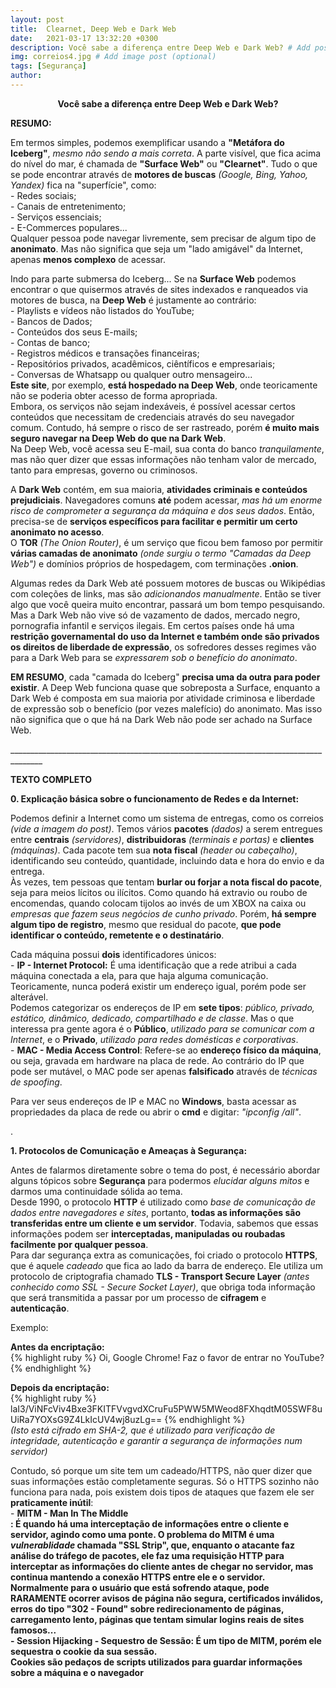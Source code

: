 ```yaml
---
layout: post
title:  Clearnet, Deep Web e Dark Web
date:   2021-03-17 13:32:20 +0300
description: Você sabe a diferença entre Deep Web e Dark Web? # Add post description (optional)
img: correios4.jpg # Add image post (optional)
tags: [Segurança]
author:
---
```

<center><strong>Você sabe a diferença entre Deep Web e Dark Web?</strong></center> 

<p><strong>RESUMO:</strong></p>
<p>Em termos simples, podemos exemplificar usando a <b>"Metáfora do Iceberg"</b>, <i>mesmo não sendo a mais correta</i>. A parte visível, que fica acima do nível do mar, é chamada de <b>"Surface Web"</b> ou <b>"Clearnet"</b>. Tudo o que se pode encontrar através de <b>motores de buscas</b> <i>(Google, Bing, Yahoo, Yandex)</i> fica na "superfície", como:<br>
- Redes sociais;<br>
- Canais de entretenimento;<br> 
- Serviços essenciais;<br>
- E-Commerces populares...<br>
Qualquer pessoa pode navegar livremente, sem precisar de algum tipo de <b>anonimato</b>. Mas não significa que seja um "lado amigável" da Internet, apenas <b>menos complexo</b> de acessar.</p>

<p>Indo para parte submersa do Iceberg... Se na <b>Surface Web</b> podemos encontrar o que quisermos através de sites indexados e ranqueados via motores de busca, na <b>Deep Web</b> é justamente ao contrário:<br>
- Playlists e vídeos não listados do YouTube;<br>
- Bancos de Dados;<br>
- Conteúdos dos seus E-mails;<br> 
- Contas de banco;<br>
- Registros médicos e transações financeiras;<br>
- Repositórios privados, acadêmicos, ciêntíficos e empresariais;<br> 
- Conversas de Whatsapp ou qualquer outro mensageiro...<br>
<b>Este site</b>, por exemplo, <b>está hospedado na Deep Web</b>, onde teoricamente não se poderia obter acesso de forma apropriada.<br>
Embora, os serviços não sejam indexáveis, é possível acessar certos conteúdos que necessitam de credenciais através do seu navegador comum. Contudo, há sempre o risco de ser rastreado, porém <b>é muito mais seguro navegar na Deep Web do que na Dark Web</b>.<br>
Na Deep Web, você acessa seu E-mail, sua conta do banco <i>tranquilamente</i>, mas não quer dizer que essas informações não tenham valor de mercado, tanto para empresas, governo ou criminosos.</p>

<p>A <b>Dark Web</b> contém, em sua maioria, <b>atividades criminais e conteúdos prejudiciais</b>. Navegadores comuns <b>até</b> podem acessar, <i>mas há um enorme risco de comprometer a segurança da máquina e dos seus dados</i>. Então, precisa-se de <b>serviços específicos para facilitar e permitir um certo anonimato no acesso</b>.<br>
O <b>TOR</b> <i>(The Onion Router)</i>, é um serviço que ficou bem famoso por permitir <b>várias camadas de anonimato</b> <i>(onde surgiu o termo "Camadas da Deep Web")</i> e domínios próprios de hospedagem, com terminações <b>.onion</b>.</p>

<p>Algumas redes da Dark Web até possuem motores de buscas ou Wikipédias com coleções de links, mas são <i>adicionandos manualmente</i>. Então se tiver algo que você queira muito encontrar, passará um bom tempo pesquisando.<br>   
Mas a Dark Web não vive só de vazamento de dados, mercado negro, pornografia infantil e serviços ilegais. Em certos países onde há uma <b>restrição governamental do uso da Internet e também onde são privados os direitos de liberdade de expressão</b>, os sofredores desses regimes vão para a Dark Web para se <i>expressarem sob o benefício do anonimato</i>.</p>

<p><b>EM RESUMO</b>, cada "camada do Iceberg" <b>precisa uma da outra para poder existir</b>. A Deep Web funciona quase que sobreposta a Surface, enquanto a Dark Web é composta em sua maioria por atividade criminosa e liberdade de expressão sob o benefício (por vezes malefício) do anonimato. Mas isso não significa que o que há na Dark Web não pode ser achado na Surface Web.<br>

<p>______________________________________________________________________________________</p>

<p><strong>TEXTO COMPLETO</strong></p>
<p><b>0. Explicação básica sobre o funcionamento de Redes e da Internet:</b></p>
<p> Podemos definir a Internet como um sistema de entregas, como os correios <i>(vide a imagem do post)</i>. Temos vários <b>pacotes</b> <i>(dados)</i> a serem entregues entre <b>centrais</b> <i>(servidores)</i>, <b>distribuidoras</b> <i>(terminais e portas)</i> e <b>clientes</b> <i>(máquinas)</i>. Cada pacote tem sua <b>nota fiscal</b> <i>(header ou cabeçalho)</i>, identificando seu conteúdo, quantidade, incluindo data e hora do envio e da entrega.<br>
Às vezes, tem pessoas que tentam <b>burlar ou forjar a nota fiscal do pacote</b>, seja para meios lícitos ou ilícitos. Como quando há extravio ou roubo de encomendas, quando colocam tijolos ao invés de um XBOX na caixa ou <i>empresas que fazem seus negócios de cunho privado</i>. Porém, <b>há sempre algum tipo de registro</b>, mesmo que residual do pacote, <b>que pode identificar o conteúdo, remetente e o destinatário</b>.</p>
<p>Cada máquina possui <b>dois</b> identificadores únicos:<br>
- <b>IP - Internet Protocol:</b> É uma identificação que a rede atribui a cada máquina conectada a ela, para que haja alguma comunicação. Teoricamente, nunca poderá existir um endereço igual, porém pode ser alterável.<br> 
Podemos categorizar os endereços de IP em <b>sete tipos</b>: <i>público, privado, estático, dinâmico, dedicado, compartilhado e de classe</i>. Mas o que interessa pra gente agora é o <b>Público</b>, <i>utilizado para se comunicar com a Internet</i>, e o <b>Privado</b>, <i>utilizado para redes domésticas e corporativas</i>.<br>
- <b>MAC - Media Access Control</b>: Refere-se ao <b>endereço físico da máquina</b>, ou seja, gravada em hardware na placa de rede. Ao contrário do IP que pode ser mutável, o MAC pode ser apenas <b>falsificado</b> através de <i>técnicas de spoofing</i>.</p>
<p>Para ver seus endereços de IP e MAC no <b>Windows</b>, basta acessar as propriedades da placa de rede ou abrir o <b>cmd</b> e digitar: <i>"ipconfig /all"</i>.</p>
<p>.</p>
<p><b>1. Protocolos de Comunicação e Ameaças à Segurança:</b>
<p>Antes de falarmos diretamente sobre o tema do post, é necessário abordar alguns tópicos sobre <b>Segurança</b> para podermos <i>elucidar alguns mitos</i> e darmos uma continuidade sólida ao tema.<br>
Desde 1990, o protocolo <b>HTTP</b> é utilizado como <i>base de comunicação de dados entre navegadores e sites</i>, portanto, <b>todas as informações são transferidas entre um cliente e um servidor</b>. Todavia, sabemos que essas informações podem ser <b>interceptadas, manipuladas ou roubadas facilmente por qualquer pessoa</b>.<br>
Para dar segurança extra as comunicações, foi criado o protocolo <b>HTTPS</b>, que é aquele <i>cadeado</i> que fica ao lado da barra de endereço. Ele utiliza um protocolo de criptografia chamado <b>TLS - Transport Secure Layer</b> <i>(antes conhecido como SSL - Secure Socket Layer)</i>, que obriga toda informação que será transmitida a passar por um processo de <b>cifragem</b> e <b>autenticação</b>.</p>
<p>Exemplo:</p>
<p><b>Antes da encriptação:</b><br>
{% highlight ruby %} Oi, Google Chrome! Faz o favor de entrar no YouTube? {% endhighlight %}
<p><b>Depois da encriptação:</b><br>
{% highlight ruby %}  laI3/ViNFcViv4Bxe3FKITFVvgvdXCruFu5PWW5MWeod8FXhqdtM05SWF8uUiRa7YOXsG9Z4LkIcUV4wj8uzLg== {% endhighlight %}<br>
<i>(Isto está cifrado em SHA-2, que é utilizado para verificação de integridade, autenticação e garantir a segurança de informações num servidor)</i></p>

<p>Contudo, só porque um site tem um cadeado/HTTPS, não quer dizer que suas informações estão completamente seguras. Só o HTTPS sozinho não funciona para nada, pois existem dois tipos de ataques que fazem ele ser <b>praticamente inútil</b>:<br>
- <b>MITM - Man In The Middle<br>: É quando há uma interceptação de informações entre o cliente e servidor, agindo como uma ponte. O problema do MITM é uma <i>vulnerablidade</i> chamada <b>"SSL Strip"</b>, que, enquanto o atacante faz análise do tráfego de pacotes, ele faz uma <b>requisição HTTP</b> para interceptar as informações do cliente antes de chegar no servidor, <b>mas continua mantendo a conexão HTTPS entre ele e o servidor</b>.<br>
Normalmente para o usuário que está sofrendo ataque, pode <b>RARAMENTE</b> ocorrer avisos de <b>página não segura</b>, certificados inválidos, erros do tipo <b>"302 - Found"</b> sobre redirecionamento de páginas, carregamento lento, páginas que tentam simular logins reais de sites famosos...<br>
- <b>Session Hijacking - Sequestro de Sessão</b>: É um tipo de MITM, porém ele <b>sequestra o cookie</b> da sua sessão.<br>
Cookies são pedaços de scripts utilizados para guardar informações sobre a máquina e o navegador





